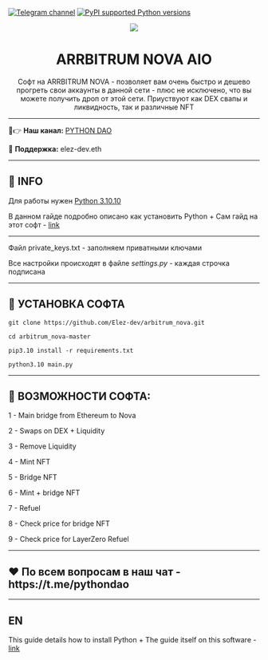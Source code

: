 [![Telegram channel](https://img.shields.io/endpoint?url=https://runkit.io/damiankrawczyk/telegram-badge/branches/master?url=https://t.me/developercode1)](https://t.me/developercode1)
[![PyPI supported Python versions](https://img.shields.io/badge/Python%203.10.10-8A2BE2)](https://www.python.org/downloads/release/python-31010/)

<div align="center">
  <img src="https://pbs.twimg.com/media/Fip9-19aYAAbXZ_.jpg"  />
  <h1>ARRBITRUM NOVA AIO</h1>
  <p>Софт на ARRBITRUM NOVA - позволяет вам очень быстро и дешево прогреть свои аккаунты в данной сети - плюс не исключено, что вы можете получить дроп от этой сети. Приуствуют как DEX свапы и ликвидность, так и различные NFT</p>
</div>

---

🤠👉 <b>Наш канал:</b> [PYTHON DAO](https://t.me/developercode1)

🤗 <b>Поддержка:</b> elez-dev.eth

---
<h2>🙊 INFO</h2>

Для работы нужен [Python 3.10.10](https://www.python.org/downloads/release/python-31010/)

В данном гайде подробно описано как установить Python + Сам гайд на этот софт - [link](https://mirror.xyz/wiedzmin.eth/Z06W81VrxO9KI88vkcxeW0Lc8f2nBo5Wdyqce0HTNm8)

---
Файл private_keys.txt - заполняем приватными ключами

Все настройки происходят в файле _settings.py_ - каждая строчка подписана

---
<h2>🚀 УСТАНОВКА СОФТА</h2>

```
git clone https://github.com/Elez-dev/arbitrum_nova.git

cd arbitrum_nova-master

pip3.10 install -r requirements.txt

python3.10 main.py
```
---
<h2>🤖 ВОЗМОЖНОСТИ СОФТА:</h2>

1 - Main bridge from Ethereum to Nova

2 - Swaps on DEX + Liquidity

3 - Remove Liquidity

4 - Mint NFT

5 - Bridge NFT

6 - Mint + bridge NFT

7 - Refuel

8 - Check price for bridge NFT

9 - Check price for LayerZero Refuel


---
<h2>❤️ По всем вопросам в наш чат - https://t.me/pythondao</h2>

---
<h2>EN</h2>

This guide details how to install Python + The guide itself on this software - [link](https://mirror.xyz/wiedzmin.eth/Z06W81VrxO9KI88vkcxeW0Lc8f2nBo5Wdyqce0HTNm8)
